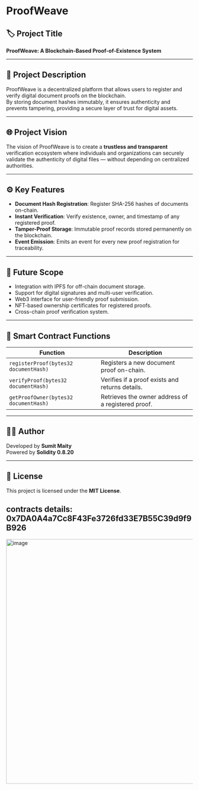 # ProofWeave

## 🏷️ Project Title
**ProofWeave: A Blockchain-Based Proof-of-Existence System**

---

## 📖 Project Description
ProofWeave is a decentralized platform that allows users to register and verify digital document proofs on the blockchain.  
By storing document hashes immutably, it ensures authenticity and prevents tampering, providing a secure layer of trust for digital assets.

---

## 🌐 Project Vision
The vision of ProofWeave is to create a **trustless and transparent** verification ecosystem where individuals and organizations can securely validate the authenticity of digital files — without depending on centralized authorities.

---

## ⚙️ Key Features
- **Document Hash Registration**: Register SHA-256 hashes of documents on-chain.
- **Instant Verification**: Verify existence, owner, and timestamp of any registered proof.
- **Tamper-Proof Storage**: Immutable proof records stored permanently on the blockchain.
- **Event Emission**: Emits an event for every new proof registration for traceability.

---

## 🚀 Future Scope
- Integration with IPFS for off-chain document storage.
- Support for digital signatures and multi-user verification.
- Web3 interface for user-friendly proof submission.
- NFT-based ownership certificates for registered proofs.
- Cross-chain proof verification system.

---

## 🧩 Smart Contract Functions
| Function | Description |
|-----------|--------------|
| `registerProof(bytes32 documentHash)` | Registers a new document proof on-chain. |
| `verifyProof(bytes32 documentHash)` | Verifies if a proof exists and returns details. |
| `getProofOwner(bytes32 documentHash)` | Retrieves the owner address of a registered proof. |

---

## 🧑‍💻 Author
Developed by **Sumit Maity**  
Powered by **Solidity 0.8.20**

---

## 📜 License
This project is licensed under the **MIT License**.

## contracts details: 0x7DA0A4a7Cc8F43Fe3726fd33E7B55C39d9f9B926
<img width="1392" height="660" alt="image" src="https://github.com/user-attachments/assets/fbbb8d7b-cb11-4cae-98fd-3fb08f28bbc1" />

